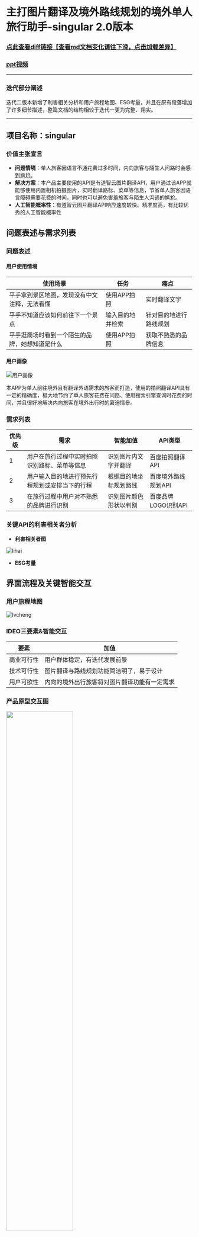 # 主打图片翻译及境外路线规划的境外单人旅行助手-singular 2.0版本

### [点此查看diff链接【查看md文档变化请往下滑，点击加载差异】](https://gitee.com/bakasui/api_final/compare/b249bc3920ecf0392a4236bad293698da8b8f20b...e753ab92e1b954076112a771bdd8a25ca1a7d224)

### [ppt视频](https://v.qq.com/x/page/u3121dmfrqi.html)

---
### 迭代部分阐述

迭代二版本新增了利害相关分析和用户旅程地图、ESG考量，并且在原有段落增加了许多细节描述，整篇文档的结构相较于迭代一更为完整、翔实。

---
## 项目名称：singular

### 价值主张宣言

- **问题情境**：单人旅客因语言不通花费过多时间，内向旅客与陌生人问路时会感到尴尬。
- **解决方案**：本产品主要使用的API是有道智云图片翻译API，用户通过该APP就能够使用内置相机拍摄图片，实时翻译路标、菜单等信息，节省单人旅客因语言障碍需要花费的时间，同时也可以避免害羞旅客与陌生人沟通的尴尬。
- **人工智能概率性**：有道智云图片翻译API响应速度较快、精准度高，有比较优秀的人工智能概率性



## 问题表述与需求列表

### 问题表述

#### 用户使用情境

| 使用场景 | 任务 | 痛点 |
| -- | -- | -- | 
| 平手拿到景区地图，发现没有中文注释，无法看懂 | 使用APP拍照 | 实时翻译文字 |
| 平手不知道应该如何前往下一个景点 | 输入目的地并检索 | 针对目的地进行路线规划 |
| 平手逛商场时看到一个陌生的品牌，她想知道是什么 | 使用APP拍照 | 获取不熟悉的品牌信息 |

#### 用户画像

![用户画像](https://gitee.com/bakasui/api_final/raw/master/%E5%B0%8F%E5%B9%B3%E7%94%BB%E5%83%8F.jpg)

本APP为单人前往境外且有翻译外语需求的旅客而打造，使用的拍照翻译API具有一定的精确度，极大地节约了单人旅客花费在问路、使用搜索引擎查询时花费的时间，并且很好地解决内向旅客在境外出行时的窘迫情景。

### 需求列表
| 优先级 | 需求 | 智能加值 | API类型 | 
|  --  |  --  |  --  |  --  |
| 1 | 用户在旅行过程中实时拍照识别路标、菜单等信息 | 识别图片内文字并翻译 | 百度拍照翻译API |
| 2 | 用户输入目的地进行预先行程规划或安排当下的行程 | 根据目的地坐标规划路线 | 百度境外路线规划API |
| 3 | 在旅行过程中用户对不熟悉的品牌进行识别 | 识别图片颜色形状以判别 | 百度品牌LOGO识别API |

### 关键API的利害相关者分析

- **利害相关者图**

![lihai](https://gitee.com/bakasui/api_final/raw/master/%E5%88%A9%E5%AE%B3%E7%9B%B8%E5%85%B3.png)

- **ESG考量**

## 界面流程及关键智能交互

### 用户旅程地图

![lvcheng](https://gitee.com/bakasui/api_final/raw/master/%E7%94%A8%E6%88%B7%E6%97%85%E7%A8%8B.png)

### IDEO三要素&智能交互

| 要素 | 加值 |
| -- | -- |
| 商业可行性 | 用户群体稳定，有迭代发展前景 |
| 技术可行性 | 图片翻译与路线规划功能简洁明了，易于设计 |
| 用户可欲性 | 内向的境外出行旅客将对图片翻译功能有一定需求 |

### 产品原型交互图

<img src="https://gitee.com/bakasui/api_final/raw/master/%E4%BA%A4%E4%BA%92.png" width="60%"></img>
<img src="https://gitee.com/bakasui/api_final/raw/master/%E4%BA%A4%E4%BA%922.png" width="100%"></img>

## 数据流程及关键智能API使用

### 数据流程分析

![数据流程图](https://gitee.com/bakasui/api_final/raw/master/%E6%95%B0%E6%8D%AE%E6%B5%81%E7%A8%8B.jpg)

### IDEO三要素&数据流程

| 要素 | 加值 |
| -- | -- |
| 商业可行性 | APP使用的API调用价格都比较低，一般企业能够承担 |
| 技术可行性 | API接口易于连接，数据传输过程简明迅速 |
| 用户可欲性 | 用户简单的操作就能获得想要的数据 |

###代码及数据展示加值

1. **有道智云图片翻译API**

- 输入数据
```
# -*- coding: utf-8 -*-
import sys
import uuid
import requests
import base64
import hashlib

from imp import reload

reload(sys)

YOUDAO_URL = 'https://openapi.youdao.com/ocrtransapi' # 输入图片地址
APP_KEY = 'ID'
APP_SECRET = 'KEY'


def truncate(q):
    if q is None:
        return None
    size = len(q)
    return q if size <= 20 else q[0:10] + str(size) + q[size - 10:size]


def encrypt(signStr):
    hash_algorithm = hashlib.md5()
    hash_algorithm.update(signStr.encode('utf-8'))
    return hash_algorithm.hexdigest()


def do_request(data):
    headers = {'Content-Type': 'application/x-www-form-urlencoded'}
    return requests.post(YOUDAO_URL, data=data, headers=headers)


def connect():
    f = open(r'./shi.jpg', 'rb')  # 二进制方式打开图文件
    q = base64.b64encode(f.read()).decode('utf-8')  # 读取文件内容，转换为base64编码
    f.close()

    data = {}
    data['from'] = 'jp'
    data['to'] = 'en'
    data['type'] = '1'
    data['q'] = q
    salt = str(uuid.uuid1())
    signStr = APP_KEY + q + salt + APP_SECRET
    sign = encrypt(signStr)
    data['appKey'] = APP_KEY
    data['salt'] = salt
    data['sign'] = sign

    response = do_request(data)
    print(response.content)


if __name__ == '__main__':
    connect()
```
- 输出结果
![翻译结果](https://gitee.com/bakasui/api_final/raw/master/15499869-b0ae7f8b71a03fdb.png)

2. **百度境外路线规划API**
- 输入数据
```
#-*- coding:utf-8 -*-
 
import urllib.parse
import urllib.request
import json
 
key='62PM27fx1Fbhq1pOWdpRlWt2o9B8tL9O'

class locationXY:
        def __init__(self,x,y):
                self.x=x
                self.y=y


def 计算所有路线(origin,destionation):
        tactics_incity=0       
        data = urllib.parse.urlencode({'origin':'%s,%s'%(origin.y,origin.x),'destination':'%s,%s'%(destionation.y,destionation.x),'tactics_incity':tactics_incity,'ak':key})
        response = urllib.request.urlopen('http://api.map.baidu.com/direction/v2/transit?%s' % data)
        html = response.read()
        data = html.decode('utf-8')
        result = json.loads(data)
        #print(data)
        路线总数 = result['result']['total']
        if (result['status']==0):
                for x in range(路线总数):
                                if (result['status']==0):
                                        distance=result['result']['routes'][x]['distance']
                                        duration=result['result']['routes'][x]['duration']
                                        print('路线：%s,距离%s米，花费%s分钟'%(x,distance,duration/60))
        else:
                print('error : %d'%result['status']）
 

def main():
        l1 = locationXY(113.464838,23.111949) # 大沙东地铁站的坐标
        l2 = getLocation('御富科贸园b2座205-20') # 当前坐标
        #print("%s\n%s"%(l1.x,l1.y))
        计算所有路线(l1,l2)
        #l2 = 
if __name__ == '__main__':
        main()
```
- 输出结果

![ditu](https://gitee.com/bakasui/api_final/raw/master/QQ%E5%9B%BE%E7%89%8720200718215956.png)

3. **品牌LOGO识别API**
- 输入数据
```
# encoding:utf-8

import requests
import base64

request_url = "https://aip.baidubce.com/rest/2.0/image-classify/v2/logo"# 输入logo图片地址
f = open('[./lego.jpg]', 'rb')
img = base64.b64encode(f.read())

params = {"custom_lib":true,"image":img}
access_token = '[24.6c5e1ff107f0e8bcef8c46d3424a0e78.2592000.1485516651.282335-8574074]'
request_url = request_url + "?access_token=" + access_token
headers = {'content-type': 'application/x-www-form-urlencoded'}
response = requests.post(request_url, data=params, headers=headers)
if response:
    print (response.json())

```
- 输出结果
```
HTTP/1.1 200 OK
x-bce-request-id: 73c4e74c-3101-4a00-bf44-fe246959c05e
Cache-Control: no-cache
Server: BWS
Date: Tue, 18 Oct 2016 02:21:01 GMT
Content-Type: application/json;charset=UTF-8
{
  "log_id": 843411868,
  "result_num": 1,
  "result": [
    {
      "type": 0,
      "name": "乐高",# 返回品牌信息
      "probability": 0.99998807907104,
      "location": {
        "width": 296,
        "top": 20,
        "height": 128,
        "left": 23
      }
    }
  ]
}
```

### 数据流程图

![数据流程图](https://gitee.com/bakasui/api_final/raw/master/%E6%95%B0%E6%8D%AE%E6%B5%81%E7%A8%8B.jpg)

### 人工智能概率性考量

1. **[有道智云图片翻译API](https://ai.youdao.com/product-fanyi-picture.s)**

- 支持对多个国家的语种进行自动识别，适应不明确翻译语种等多复杂场景，提供离线图片翻译服务，确保无网络或网络不佳等情况下稳定的翻译服务，适应各种实际生活中的异常情况，如光照不均、倾斜、模糊等，具备非常高的复杂环境可用性。
- 可在客户端和web应用中内置图片翻译功能，实现特定场景下的实时翻译，海量并发支持实时翻译，准确性高，提供业界领先的文字翻译服务，利用有道深度学习技术及用户翻译习惯不断优化算法迭代模型，不断提高服务质量。

2. **[百度境外路线规划API](http://lbsyun.baidu.com/index.php?title=webapi/direction-api-abroad)**
- 境外路线规划服务，支持中国港、澳、台，以及海外国家/地区的出行路线规划服务能力。线路规划方式上支持：驾车、公交、步行。
- 用户可通过该服务，根据起点和终点检索符合条件的出行路线规划方案。可选择出行方案（公交、驾车、步行），可融入出行策略（时间优先、距离优先等）。
3. **[百度品牌LOGO识别API](https://ai.baidu.com/tech/imagerecognition/logo)**
- 识别超过2万类商品logo，支持用户创建属于自己的品牌logo图库，可准确识别图片中品牌logo的名称，适用于需要快速获取品牌信息的业务场景中。
- 根据拍摄照片，识别图片中商品logo名称，加快品牌信息获取速度，给消费者轻松高效的信息获取体验。

**结论**：本APP使用的API人工智能概率性都比较高

### 实践心得总结及感谢
#### 心得总结
- 有些API在调用时需要先填写所在平台的工单，审核通过之后才能开放调用。
- 部分API是作为SDK形式存在的，这类API无法在web端进行调用，适用于小程序/APP开发。
#### 感谢语
- 本文档内使用的API来自于[有道智云API开放平台](https://ai.youdao.com/gw.s)与[百度开放平台](https://ai.baidu.com/)，参考文档分别为[有道智云图片翻译API技术文档](http://ai.youdao.com/DOCSIRMA/html/%E8%87%AA%E7%84%B6%E8%AF%AD%E8%A8%80%E7%BF%BB%E8%AF%91/API%E6%96%87%E6%A1%A3/%E5%9B%BE%E7%89%87%E7%BF%BB%E8%AF%91%E6%9C%8D%E5%8A%A1/%E5%9B%BE%E7%89%87%E7%BF%BB%E8%AF%91%E6%9C%8D%E5%8A%A1-API%E6%96%87%E6%A1%A3.html)、[百度路线规划API技术文档](http://lbs.baidu.com/index.php?title=jspopular3.0/guide/routeplan)、[百度LOGO识别API技术文档](https://ai.baidu.com/ai-doc/IMAGERECOGNITION/Ok3bcxc59)，感谢这两个平台开发智能产品的努力。
- 对本课程的知识掌握来源于老师们的慷慨奉献，感谢许智超老师和廖汉腾老师的悉心教导。
